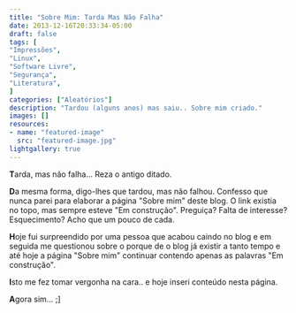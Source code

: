 ```yaml
---
title: "Sobre Mim: Tarda Mas Não Falha"
date: 2013-12-16T20:33:34-05:00
draft: false
tags: [
"Impressões",
"Linux",
"Software Livre",
"Segurança",
"Literatura",
]
categories: ["Aleatórios"]
description: "Tardou (alguns anos) mas saiu.. Sobre mim criado."
images: []
resources:
- name: "featured-image"
  src: "featured-image.jpg"
lightgallery: true
---
```

**T**arda, mas não falha... Reza o antigo ditado.

<!--more-->

**D**a mesma forma, digo-lhes que tardou, mas não falhou. Confesso que nunca parei para elaborar a página "Sobre mim" deste blog. O link existia no topo, mas sempre esteve "Em construção". Preguiça? Falta de interesse? Esquecimento? Acho que um pouco de cada.

**H**oje fui surpreendido por uma pessoa que acabou caindo no blog e em seguida me questionou sobre o porque de o blog já existir a tanto tempo e até hoje a página "Sobre mim" continuar contendo apenas as palavras "Em construção".

**I**sto me fez tomar vergonha na cara.. e hoje inseri conteúdo nesta página.

**A**gora sim... ;]
